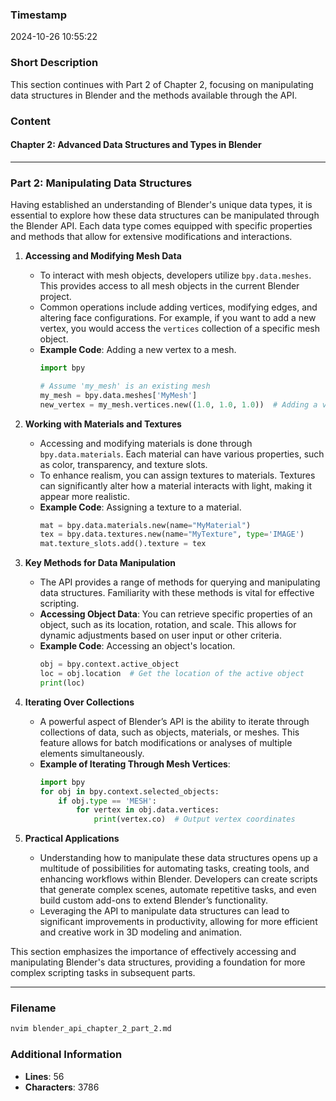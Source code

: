 ### Timestamp
2024-10-26 10:55:22

### Short Description
This section continues with Part 2 of Chapter 2, focusing on manipulating data structures in Blender and the methods available through the API.

### Content

#### Chapter 2: Advanced Data Structures and Types in Blender

---

### Part 2: Manipulating Data Structures

Having established an understanding of Blender's unique data types, it is essential to explore how these data structures can be manipulated through the Blender API. Each data type comes equipped with specific properties and methods that allow for extensive modifications and interactions.

1. **Accessing and Modifying Mesh Data**
   - To interact with mesh objects, developers utilize `bpy.data.meshes`. This provides access to all mesh objects in the current Blender project.
   - Common operations include adding vertices, modifying edges, and altering face configurations. For example, if you want to add a new vertex, you would access the `vertices` collection of a specific mesh object.
   - **Example Code**: Adding a new vertex to a mesh.
     ```python
     import bpy

     # Assume 'my_mesh' is an existing mesh
     my_mesh = bpy.data.meshes['MyMesh']
     new_vertex = my_mesh.vertices.new((1.0, 1.0, 1.0))  # Adding a vertex at (1, 1, 1)
     ```

2. **Working with Materials and Textures**
   - Accessing and modifying materials is done through `bpy.data.materials`. Each material can have various properties, such as color, transparency, and texture slots.
   - To enhance realism, you can assign textures to materials. Textures can significantly alter how a material interacts with light, making it appear more realistic.
   - **Example Code**: Assigning a texture to a material.
     ```python
     mat = bpy.data.materials.new(name="MyMaterial")
     tex = bpy.data.textures.new(name="MyTexture", type='IMAGE')
     mat.texture_slots.add().texture = tex
     ```

3. **Key Methods for Data Manipulation**
   - The API provides a range of methods for querying and manipulating data structures. Familiarity with these methods is vital for effective scripting.
   - **Accessing Object Data**: You can retrieve specific properties of an object, such as its location, rotation, and scale. This allows for dynamic adjustments based on user input or other criteria.
   - **Example Code**: Accessing an object's location.
     ```python
     obj = bpy.context.active_object
     loc = obj.location  # Get the location of the active object
     print(loc)
     ```

4. **Iterating Over Collections**
   - A powerful aspect of Blender’s API is the ability to iterate through collections of data, such as objects, materials, or meshes. This feature allows for batch modifications or analyses of multiple elements simultaneously.
   - **Example of Iterating Through Mesh Vertices**:
     ```python
     import bpy
     for obj in bpy.context.selected_objects:
         if obj.type == 'MESH':
             for vertex in obj.data.vertices:
                 print(vertex.co)  # Output vertex coordinates
     ```

5. **Practical Applications**
   - Understanding how to manipulate these data structures opens up a multitude of possibilities for automating tasks, creating tools, and enhancing workflows within Blender. Developers can create scripts that generate complex scenes, automate repetitive tasks, and even build custom add-ons to extend Blender’s functionality.
   - Leveraging the API to manipulate data structures can lead to significant improvements in productivity, allowing for more efficient and creative work in 3D modeling and animation.

This section emphasizes the importance of effectively accessing and manipulating Blender's data structures, providing a foundation for more complex scripting tasks in subsequent parts.

---

### Filename
```bash
nvim blender_api_chapter_2_part_2.md
```

### Additional Information
- **Lines**: 56  
- **Characters**: 3786  
